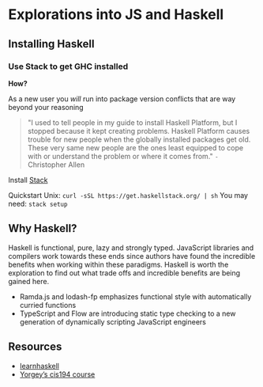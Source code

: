 # Explorations into JS and Haskell

## Installing Haskell

### Use Stack to get GHC installed

__How?__

As a new user you *will* run into package version conflicts that are way beyond your reasoning

> "I used to tell people in my guide to install Haskell Platform, but I
> stopped because it kept creating problems. Haskell Platform causes trouble
> for new people when the globally installed packages get old. These very
> same new people are the ones least equipped to cope with or understand the
> problem or where it comes from."
> `-` Christopher Allen

Install [Stack](http://haskellstack.org)

Quickstart Unix: `curl -sSL https://get.haskellstack.org/ | sh`
You may need: `stack setup`

## Why Haskell?

Haskell is functional, pure, lazy and strongly typed. JavaScript libraries and
compilers work towards these ends since authors have found the incredible
benefits when working within these paradigms. Haskell is worth the exploration
to find out what trade offs and incredible benefits are being gained here.
- Ramda.js and lodash-fp emphasizes functional style with automatically curried
  functions
- TypeScript and Flow are introducing static type checking to a new generation
  of dynamically scripting JavaScript engineers

## Resources
- [learnhaskell](https://github.com/bitemyapp/learnhaskell)
- [Yorgey’s cis194
  course](http://www.seas.upenn.edu/~cis194/spring13/lectures.html)
